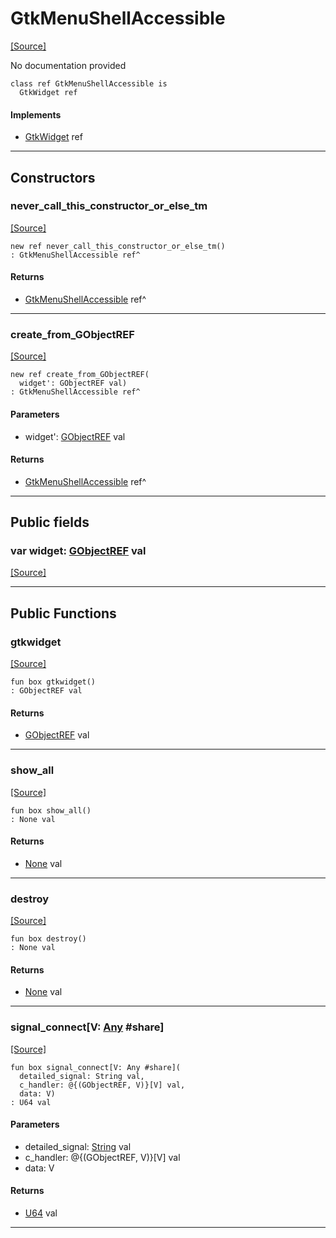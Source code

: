 # GtkMenuShellAccessible
<span class="source-link">[[Source]](src/gtk3/GtkMenuShellAccessible.md#L6)</span>

No documentation provided


```pony
class ref GtkMenuShellAccessible is
  GtkWidget ref
```

#### Implements

* [GtkWidget](gtk3-GtkWidget.md) ref

---

## Constructors

### never_call_this_constructor_or_else_tm
<span class="source-link">[[Source]](src/gtk3/GtkMenuShellAccessible.md#L13)</span>


```pony
new ref never_call_this_constructor_or_else_tm()
: GtkMenuShellAccessible ref^
```

#### Returns

* [GtkMenuShellAccessible](gtk3-GtkMenuShellAccessible.md) ref^

---

### create_from_GObjectREF
<span class="source-link">[[Source]](src/gtk3/GtkMenuShellAccessible.md#L16)</span>


```pony
new ref create_from_GObjectREF(
  widget': GObjectREF val)
: GtkMenuShellAccessible ref^
```
#### Parameters

*   widget': [GObjectREF](gtk3-..-gobject-GObjectREF.md) val

#### Returns

* [GtkMenuShellAccessible](gtk3-GtkMenuShellAccessible.md) ref^

---

## Public fields

### var widget: [GObjectREF](gtk3-..-gobject-GObjectREF.md) val
<span class="source-link">[[Source]](src/gtk3/GtkMenuShellAccessible.md#L10)</span>



---

## Public Functions

### gtkwidget
<span class="source-link">[[Source]](src/gtk3/GtkMenuShellAccessible.md#L12)</span>


```pony
fun box gtkwidget()
: GObjectREF val
```

#### Returns

* [GObjectREF](gtk3-..-gobject-GObjectREF.md) val

---

### show_all
<span class="source-link">[[Source]](src/gtk3/GtkWidget.md#L4)</span>


```pony
fun box show_all()
: None val
```

#### Returns

* [None](builtin-None.md) val

---

### destroy
<span class="source-link">[[Source]](src/gtk3/GtkWidget.md#L7)</span>


```pony
fun box destroy()
: None val
```

#### Returns

* [None](builtin-None.md) val

---

### signal_connect\[V: [Any](builtin-Any.md) #share\]
<span class="source-link">[[Source]](src/gtk3/GtkWidget.md#L10)</span>


```pony
fun box signal_connect[V: Any #share](
  detailed_signal: String val,
  c_handler: @{(GObjectREF, V)}[V] val,
  data: V)
: U64 val
```
#### Parameters

*   detailed_signal: [String](builtin-String.md) val
*   c_handler: @{(GObjectREF, V)}[V] val
*   data: V

#### Returns

* [U64](builtin-U64.md) val

---

